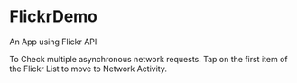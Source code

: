 # FlickrDemo
An App using Flickr API

To Check multiple asynchronous network requests. Tap on the first item of the Flickr List to move to Network Activity.

